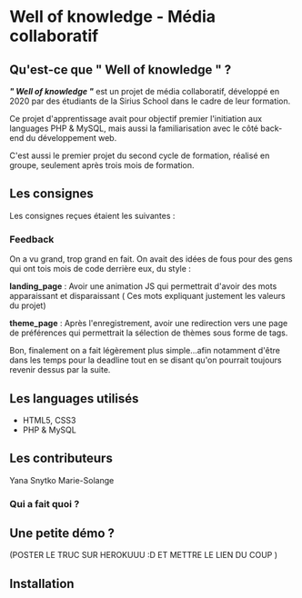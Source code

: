 # Well of knowledge - Média collaboratif 

## Qu'est-ce que " Well of knowledge " ? 

**_" Well of knowledge "_** est un  projet de média collaboratif, développé en 2020 par des étudiants de la Sirius School  dans le cadre de leur formation.

Ce projet d'apprentissage avait pour objectif premier l'initiation aux languages PHP & MySQL, mais aussi la familiarisation avec le côté back-end du développement web.

C'est aussi le premier projet du second cycle de formation,  réalisé en groupe,  seulement après trois mois de formation.

## Les consignes 

Les consignes reçues étaient les suivantes : 

### Feedback 

On a vu grand, trop grand en fait. On avait des idées de fous pour des gens qui ont tois mois de code derrière eux,  du style :

**landing_page** : Avoir une animation JS qui permettrait d'avoir des mots apparaissant et disparaissant ( Ces mots expliquant justement les valeurs du projet)

**theme_page** : Après l'enregistrement, avoir une redirection vers une page de préférences qui permettrait la sélection de thèmes sous forme de tags. 

Bon, finalement on a fait légèrement plus simple...afin notamment d'être dans les temps pour la deadline tout en se disant qu'on pourrait toujours revenir dessus par la suite. 


## Les languages utilisés 

- HTML5, CSS3
- PHP & MySQL 

## Les contributeurs 

Yana Snytko
Marie-Solange 
### Qui a fait quoi ? 


## Une petite démo ? 

(POSTER LE TRUC SUR HEROKUUU :D ET METTRE LE LIEN DU COUP )

## Installation 




